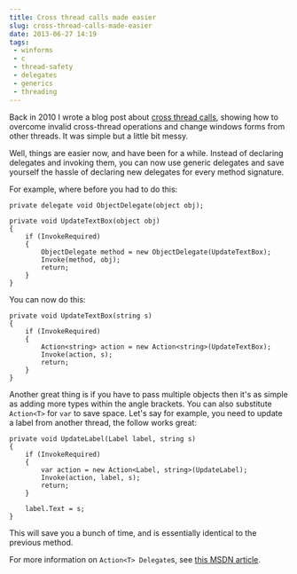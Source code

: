 ---title: Cross thread calls made easierslug: cross-thread-calls-made-easierdate: 2013-06-27 14:19tags:  - winforms - c - thread-safety - delegates - generics - threading---Back in 2010 I wrote a blog post about [cross thread calls](http://www.adamkdean.co.uk/blog/read/2/cross-thread-calls-made-easy), showing how to overcome invalid cross-thread operations and change windows forms from other threads. It was simple but a little bit messy.

Well, things are easier now, and have been for a while. Instead of declaring delegates and invoking them, you can now use generic delegates and save yourself the hassle of declaring new delegates for every method signature.

For example, where before you had to do this:

    private delegate void ObjectDelegate(object obj);

    private void UpdateTextBox(object obj)
    {        
        if (InvokeRequired)
        {            
            ObjectDelegate method = new ObjectDelegate(UpdateTextBox);
            Invoke(method, obj);
            return;
        }
    }

You can now do this:

    private void UpdateTextBox(string s)
    {        
        if (InvokeRequired)
        {                        
            Action<string> action = new Action<string>(UpdateTextBox);
            Invoke(action, s);
            return;
        }
    }

Another great thing is if you have to pass multiple objects then it's as simple as adding more types within the angle brackets. You can also substitute `Action<T>` for `var` to save space. Let's say for example, you need to update a label from another thread, the follow works great:

    private void UpdateLabel(Label label, string s)
    {
        if (InvokeRequired)
        {
            var action = new Action<Label, string>(UpdateLabel);
            Invoke(action, label, s);
            return;
        }

        label.Text = s;
    }

This will save you a bunch of time, and is essentially identical to the previous method.

For more information on `Action<T> Delegate`s, see [this MSDN article](http://msdn.microsoft.com/en-us/library/018hxwa8.aspx).